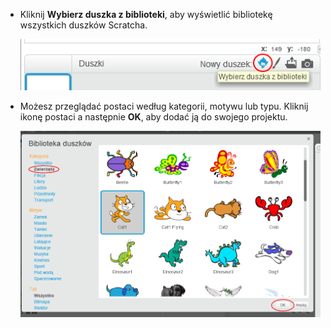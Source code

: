 + Kliknij **Wybierz duszka z biblioteki**, aby wyświetlić bibliotekę wszystkich duszków Scratcha.
    
    ![zrzut ekranu](images/sprite-library.png)

+ Możesz przeglądać postaci według kategorii, motywu lub typu. Kliknij ikonę postaci a następnie **OK**, aby dodać ją do swojego projektu.
    
    ![zrzut ekranu](images/sprite-choose.png)